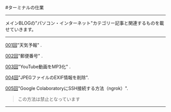 #ターミナルの仕業

---

メインBLOGの"パソコン・インターネット"カテゴリー記事と関連するものを載せていきます。  

---

[001回](/HowtoexecutefromTerminal/001kai.md)"天気予報" .   

[002回](/HowtoexecutefromTerminal/002kai.md)"郵便番号" .   

[003回](/HowtoexecutefromTerminal/003kai.md)"YouTube動画をMP3化" .   

[004回](/HowtoexecutefromTerminal/004kai.md)"JPEGファイルのEXIF情報を削除".  

[005回](/HowtoexecutefromTerminal/005kai.md)"Google ColaboratoryにSSH接続する方法（ngrok）".  
> この方法は禁止となっています 


---
